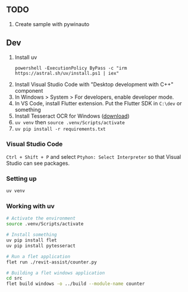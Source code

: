 ## TODO

1. Create sample with pywinauto

## Dev

1. Install uv 
    ```
    powershell -ExecutionPolicy ByPass -c "irm https://astral.sh/uv/install.ps1 | iex"
    ```
2. Install Visual Studio Code with "Desktop development with C++" component
3. In Windows > System > For developers, enable developer mode.
5. In VS Code, install Flutter extension. Put the Flutter SDK in `C:\dev` or something
6. Install Tesseract OCR for Windows ([download](https://github.com/UB-Mannheim/tesseract/wiki))
7. `uv venv` then `source .venv/Scripts/activate`
7. `uv pip install -r requirements.txt`

### Visual Studio Code

`Ctrl + Shift + P` and select `Ptyhon: Select Interpreter` so that Visual Studio can see packages.


### Setting up

``` bash
uv venv
```

### Working with uv

``` bash
# Activate the environment
source .venv/Scripts/activate

# Install something
uv pip install flet
uv pip install pytesseract

# Run a flet application
flet run ./revit-assist/counter.py

# Building a flet windows application
cd src
flet build windows -o ../build --module-name counter

```


